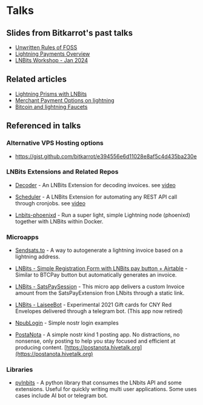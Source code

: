 # Talks

## Slides from Bitkarrot's past talks

- [Unwritten Rules of FOSS](/2023NOV_Unwritten%20Rules%20of%20FOSS.pdf)
- [Lightning Payments Overview](/2023OCT_LightningPaymentsWorkshop.pdf)
- [LNBits Workshop - Jan 2024](/2024JAN_LNBitsWorkshop.pdf)

## Related articles
 - [Lightning Prisms with LNBits](https://bitkarrot.substack.com/p/lightning-prisms-with-lnbits)
 - [Merchant Payment Options on lightning](https://bitkarrot.substack.com/p/elderberry-syrup-for-lightning-payments)
 - [Bitcoin and lightning Faucets](https://bitkarrot.substack.com/p/testnet-bitcoin-and-lightning-faucets)


## Referenced in talks

### Alternative VPS Hosting options
- https://gist.github.com/bitkarrot/e394556e6d11028e8af5c4d435ba230e


### LNBits Extensions and Related Repos

- [Decoder](https://github.com/bitkarrot/decoder) - An LNBits Extension for decoding invoices. see [video](/LNBitsDecoderVideo.mp4)

- [Scheduler](https://github.com/bitkarrot/scheduler/) - A LNBits Extension for automating any REST API call through cronjobs. see [video](/LNBitsSchedulerVideo.mp4)

- [Lnbits-phoenixd](https://github.com/bitkarrot/lnbits-phoenixd/) - Run a super light, simple Lightning node (phoenixd) together with LNBits within Docker.
  
### Microapps

- [Sendsats.to](https://sendsats.to) - A way to autogenerate a lightning invoice based on a lightning address.

- [LNBits - Simple Registration Form with LNBits pay button + Airtable](https://github.com/bitkarrot/simple-reg-lnbits-form/) - Similar to BTCPay button but automatically generates an invoice.

- [LNBits - SatsPaySession](https://github.com/bitkarrot/satspaysession/) - This micro app delivers a custom Invoice amount from the SatsPayExtension fron LNbits through a static link.

- [LNBits - LaiseeBot](https://github.com/bitkarrot/laiseebot/) - Experimental 2021 Gift cards for CNY Red Envelopes delivered through a telegram bot. (This app now retired)

- [NpubLogin](https://github.com/bitkarrot/npublogin) - Simple nostr login examples

- [PostaNota](https://github.com/bitkarrot/posta-nota) -  A simple nostr kind 1 posting app. No distractions, no nonsense, only posting to help you stay focused and efficient at producing content. [https://postanota.hivetalk.org](https://postanota.hivetalk.org)

### Libraries
- [pylnbits](https://github.com/lightningames/pylnbits) - A python library that consumes the LNbits API and some extensions. Useful for quickly writing multi user applications. Some uses cases include AI bot or telegram bot.
